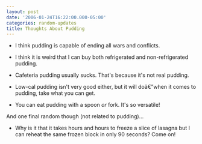 ```yaml
---
layout: post
date: '2006-01-24T16:22:00.000-05:00'
categories: random-updates
title: Thoughts About Pudding
---
```


* I think pudding is capable of ending all wars and conflicts.

* I think it is weird that I can buy both refrigerated and non-refrigerated pudding.

* Cafeteria pudding usually sucks. That's because it's not real pudding.

* Low-cal pudding isn't very good either, but it will doâ€”when it comes to pudding, take what you can get.

* You can eat pudding with a spoon *or* fork. It's so versatile!

And one final random though (not related to pudding)...

* Why is it that it takes hours and hours to freeze a slice of lasagna but I can reheat the same frozen block in only 90 seconds? Come on!


